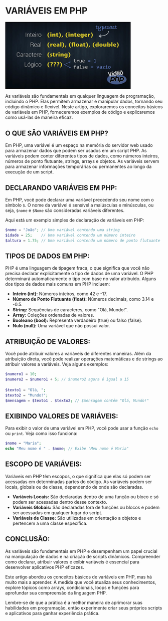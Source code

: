 # VARIÁVEIS EM PHP

<img src="./IMAGENS/TYPECAST.png" align="center" width="400"> <br>

As variáveis são fundamentais em qualquer linguagem de programação, incluindo o PHP. Elas permitem armazenar e manipular dados, tornando seu código dinâmico e flexível. Neste artigo, exploraremos os conceitos básicos de variáveis em PHP, forneceremos exemplos de código e explicaremos como usá-las de maneira eficaz.

## O QUE SÃO VARIÁVEIS EM PHP?
Em PHP, uma variável é um espaço na memória do servidor web usado para armazenar dados que podem ser usados em um script PHP. As variáveis podem conter diferentes tipos de dados, como números inteiros, números de ponto flutuante, strings, arrays e objetos. As variáveis servem para armazenar informações temporárias ou permanentes ao longo da execução de um script.

## DECLARANDO VARIÁVEIS EM PHP:
Em PHP, você pode declarar uma variável precedendo seu nome com o símbolo `$`. O nome da variável é sensível a maiúsculas e minúsculas, ou seja, `$nome` e `$Nome` são consideradas variáveis diferentes.

Aqui está um exemplo simples de declaração de variáveis em PHP:

```php
$nome = "João"; // Uma variável contendo uma string
$idade = 25;    // Uma variável contendo um número inteiro
$altura = 1.75; // Uma variável contendo um número de ponto flutuante
```

## TIPOS DE DADOS EM PHP:
PHP é uma linguagem de tipagem fraca, o que significa que você não precisa declarar explicitamente o tipo de dados de uma variável. O PHP determinará automaticamente o tipo com base no valor atribuído. Alguns dos tipos de dados mais comuns em PHP incluem:

- **Inteiro (int):** Números inteiros, como 42 e -17.
- **Número de Ponto Flutuante (float):** Números decimais, como 3.14 e -0.5.
- **String:** Sequências de caracteres, como "Olá, Mundo!".
- **Array:** Coleções ordenadas de valores.
- **Booleano (bool):** Representa verdadeiro (true) ou falso (false).
- **Nulo (null):** Uma variável que não possui valor.

## ATRIBUIÇÃO DE VALORES:
Você pode atribuir valores a variáveis de diferentes maneiras. Além da atribuição direta, você pode realizar operações matemáticas e de strings ao atribuir valores a variáveis. Veja alguns exemplos:

```php
$numero1 = 10;
$numero2 = $numero1 + 5; // $numero2 agora é igual a 15

$texto1 = "Olá, ";
$texto2 = "Mundo!";
$mensagem = $texto1 . $texto2; // $mensagem contém "Olá, Mundo!"
```

## EXIBINDO VALORES DE VARIÁVEIS:
Para exibir o valor de uma variável em PHP, você pode usar a função `echo` ou `print`. Veja como isso funciona:

```php
$nome = "Maria";
echo "Meu nome é " . $nome; // Exibe "Meu nome é Maria"
```

## ESCOPO DE VARIÁVEIS:
Variáveis em PHP têm escopos, o que significa que elas só podem ser acessadas em determinadas partes do código. As variáveis podem ser locais, globais ou de classe, dependendo de onde são declaradas. 

- **Variáveis Locais:** São declaradas dentro de uma função ou bloco e só podem ser acessadas dentro desse contexto.
- **Variáveis Globais:** São declaradas fora de funções ou blocos e podem ser acessadas em qualquer lugar do script.
- **Variáveis de Classe:** São utilizadas em orientação a objetos e pertencem a uma classe específica.

## CONCLUSÃO:
As variáveis são fundamentais em PHP e desempenham um papel crucial na manipulação de dados e na criação de scripts dinâmicos. Compreender como declarar, atribuir valores e exibir variáveis é essencial para desenvolver aplicativos PHP eficazes.

Este artigo abordou os conceitos básicos de variáveis em PHP, mas há muito mais a aprender. À medida que você atualiza seus conhecimentos, explore tópicos como arrays, condicionais, loops e funções para aprofundar sua compreensão da linguagem PHP.

Lembre-se de que a prática é a melhor maneira de aprimorar suas habilidades em programação, então experimente criar seus próprios scripts e aplicativos para ganhar experiência prática.